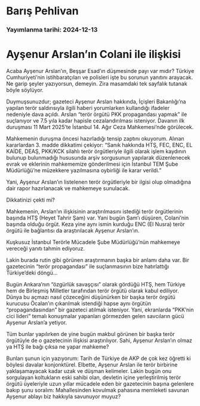 # Barış Pehlivan

### Yayımlanma tarihi: 2024-12-13

# Ayşenur Arslan’ın Colani ile ilişkisi

Acaba Ayşenur Arslan’ın, Beşşar Esad’ın düşmesinde payı var mıdır? Türkiye Cumhuriyeti’nin istihbaratçıları ve polisleri işte bu sorunun yanıtını arayacak. Ne garip şeyler yazıyorsun, demeyin. Zira masamdaki tek sayfalık tutanak böyle söylüyor.

Duymuşsunuzdur; gazeteci Ayşenur Arslan hakkında, İçişleri Bakanlığı’na yapılan terör saldırısıyla ilgili haberi yorumlarken kullandığı ifadeler nedeniyle dava açıldı. Arslan “terör örgütü PKK propagandası yapmak” ile suçlanıyor ve 7.5 yıla kadar hapisle cezalandırılması isteniyor. Davanın ilk duruşması 11 Mart 2025’te İstanbul 14. Ağır Ceza Mahkemesi’nde görülecek.

Mahkemenin duruşma öncesi hazırladığı tensip zaptını okuyorum. Alınan kararlardan 3. madde dikkatimi çekiyor: “Sanık hakkında HTŞ, FEC, ENC, EL KAİDE, DEAŞ, PKK/KCK silahlı terör örgütleriyle ilgili olarak işlem kaydının bulunup bulunmadığı hususunda arşiv sorgusunun yapılarak düzenlenecek evrak ve eklerinin mahkememize gönderilmesi için İstanbul TEM Şube Müdürlüğü’ne müzekkere yazılmasına oybirliği ile karar verildi.”

Yani, Ayşenur Arslan’ın listelenen terör örgütleriyle bir ilgisi olup olmadığına dair rapor hazırlanacak ve mahkemeye sunulacak.

Dikkatinizi çekti mi?

Mahkemenin, Arslan’ın ilişkisinin araştırılmasını istediği terör örgütlerinin başında HTŞ (Heyet Tahrir Şam) var. Yani bugün Şam’ı düşüren, Colani’nin başında olduğu örgüt. Keza yine aynı ismin kurduğu ENC (El Nusra) terör örgütü ile bağlantısı da araştırılacak Ayşenur Arslan’ın.

Kuşkusuz İstanbul Terörle Mücadele Şube Müdürlüğü’nün mahkemeye vereceği yanıtı tahmin ediyoruz.

Lakin burada rutin gibi görünen araştırmanın başka bir anlamı daha var. Bir gazetecinin “terör propagandası” ile suçlanmasının bize hatırlattığı Türkiye’deki döngü...

Bugün Ankara’nın “özgürlük savaşçısı” olarak gördüğü HTŞ, hem Türkiye hem de Birleşmiş Milletler tarafından terör örgütü olarak kabul ediliyor. Dünya bu açmazı nasıl çözeceğini düşünürken bir başka terör örgütü kurucusu Öcalan’ın çıkarılmak istendiği hapse aynı örgütün “propagandasından” bir gazeteci atılmak isteniyor. Yani, ekranlarda “PKK’nin cici lideri” temalı konuşmalar yapanları görmezden gelen savcıların gücü Ayşenur Arslan’a yetiyor.

Tüm bunlar yapılırken de yine bugün makbul görünen bir başka terör örgütüyle de o gazetecinin ilişkisi araştırılıyor. Sahi, Ayşenur Arslan’ın olmaz ya HTŞ ile bağı çıksa ne yapar mahkeme?

Bunları şunun için yazıyorum: Tarih de Türkiye de AKP de çok kez öğretti ki böylesi davalar konjonktürel. Elbette, Ayşenur Arslan ile terör birbirine yaklaşamayacak kadar uzak ve düşman kelimeler. Lakin bugün onu sorgulayan koltukların eski sahibi olan, devletin içine yerleştirilmiş terör örgütü üyeleriyle uzun yıllar mücadele eden bir gazetecinin başına gelenlere bakıp şunu soralım: Mahallesinden kovulmak pahasına memleketi savunan Ayşenur ablayı biz hakkıyla savunuyor muyuz?

